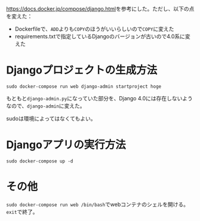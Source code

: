 <https://docs.docker.jp/compose/django.html>を参考にした。ただし、以下の点を変えた：

- Dockerfileで、`ADD`よりも`COPY`のほうがいいらしいので`COPY`に変えた
- requirements.txtで指定しているDjangoのバージョンが古いので4.0系に変えた

# Djangoプロジェクトの生成方法

`sudo docker-compose run web django-admin startproject hoge`

もともと`django-admin.py`になっていた部分を、Django 4.0には存在しないようなので、`django-admin`に変えた。

sudoは環境によってはなくてもよい。

# Djangoアプリの実行方法

`sudo docker-compose up -d`

# その他

`sudo docker-compose run web /bin/bash`でwebコンテナのシェルを開ける。`exit`で終了。
